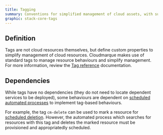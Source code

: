```yaml
---
title: Tagging
summary: Conventions for simplified management of cloud assets, with supporting automation for common tasks based on tagged resources.
graphic: stack-core-tags
---
```

## Definition
Tags are not cloud resources themselves, but define custom properties to simplify management of cloud resources. Cloudmarque makes use of standard tags to manage resource behaviours and simplify management. For more information, review the [Tag reference](/cloudmarque/reference/tags/) documentation.

## Dependencies
While tags have no dependencies (they do not need to locate dependent services to be deployed), some behaviours are dependent on [scheduled automated processes](/cloudmarque/architecture/core/automation.html) to implement tag-based behaviours.

For example, the tag `cm-delete` can be used to mark a resource for [scheduled deletion](/cloudmarque/reference/tags/common/cm-delete.html). However, the automated process which searches for resources with this tag and deletes the marked resource must be provisioned and appropriatedly scheduled.